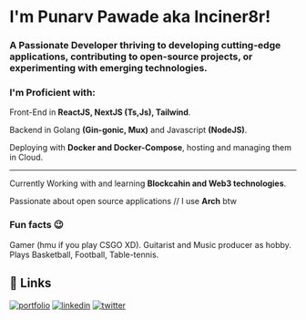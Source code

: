 # I'm Punarv Pawade aka Inciner8r!
### A Passionate Developer thriving to developing cutting-edge applications, contributing to open-source projects, or experimenting with emerging technologies.

### I'm Proficient with: 
Front-End in **ReactJS, NextJS (Ts,Js), Tailwind**.

Backend in Golang **(Gin-gonic, Mux)** and Javascript **(NodeJS)**.

Deploying with **Docker and Docker-Compose**, hosting and managing them in Cloud.


***

Currently Working with and learning **Blockcahin and Web3 technologies**.

Passionate about open source applications // I use **Arch** btw

### Fun facts 😉

Gamer (hmu if you play CSGO XD). Guitarist and Music producer as hobby. Plays Basketball, Football, Table-tennis.


## 🔗 Links
[![portfolio](https://img.shields.io/badge/my_portfolio-000?style=for-the-badge&logo=ko-fi&logoColor=white)](https://portfolio-6b809.web.app/)
[![linkedin](https://img.shields.io/badge/linkedin-0A66C2?style=for-the-badge&logo=linkedin&logoColor=white)](https://www.linkedin.com/in/punarvpawade/)
[![twitter](https://img.shields.io/badge/twitter-1DA1F2?style=for-the-badge&logo=twitter&logoColor=white)](https://twitter.com/Inc1ner8r)
